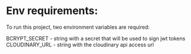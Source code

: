 # Env requirements:

To run this project, two environment variables are required:

BCRYPT_SECRET - string with a secret that will be used to sign jwt tokens
CLOUDINARY_URL - string with the cloudinary api access url